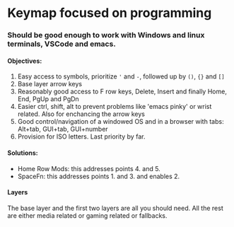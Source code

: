# Keymap focused on programming

### Should be good enough to work with Windows and linux terminals, VSCode and emacs.

#### Objectives:
1. Easy access to symbols, prioritize `'` and `-`, followed up by `()`, `{}` and `[]`
1. Base layer arrow keys
1. Reasonably good access to F row keys, Delete, Insert and finally Home, End, PgUp and PgDn
1. Easier ctrl, shift, alt to prevent problems like 'emacs pinky' or wrist related. Also for enchancing the arrow keys
1. Good control/navigation of a windowed OS and in a browser with tabs: Alt+tab, GUI+tab, GUI+number
1. Provision for ISO letters. Last priority by far.

#### Solutions:
- Home Row Mods: this addresses points 4. and 5.
- SpaceFn: this addresses points 1. and 3. and enables 2.

#### Layers
The base layer and the first two layers are all you should need. All the rest are either media related or gaming related or fallbacks.
